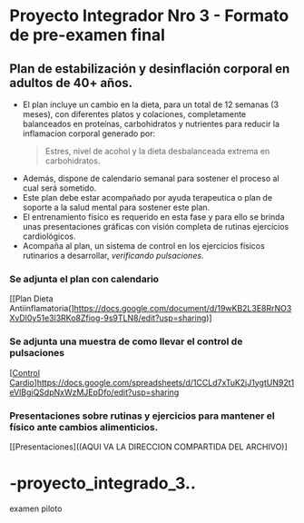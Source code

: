 # Proyecto Integrador Nro 3 - Formato de pre-examen final

## Plan de estabilización y desinflación corporal en adultos de 40+ años.

* El plan incluye un cambio en la dieta, para un total de 12 semanas (3 meses), con diferentes platos y colaciones, completamente balanceados en proteínas, carbohidratos y nutrientes para reducir la inflamacion corporal generado por:
  > Estres, nivel de acohol y la dieta desbalanceada extrema en carbohidratos.
* Además, dispone de calendario semanal para sostener el proceso al cual será sometido.
* Este plan debe estar acompañado por ayuda terapeutica o plan de soporte a la salud mental para sostener este plan.
* El entrenamiento físico es requerido en esta fase y para ello se brinda unas presentaciones gráficas con visión completa de rutinas ejercicios cardiológicos.
* Acompaña al plan, un sistema de control en los ejercicios físicos rutinarios a desarrollar, _verificando pulsaciones_.

### Se adjunta el plan  con calendario
[[Plan Dieta Antiinflamatoria(]https://docs.google.com/document/d/19wKB2L3E8RrNO3XvDl0y51e3l3RKo8Zfiog-9s9TLN8/edit?usp=sharing)]

### Se adjunta una muestra de como llevar el control de pulsaciones
[[Control Cardio]()]https://docs.google.com/spreadsheets/d/1CCLd7xTuK2jJ1ygtUN92t1eVlBgiQSdpNxWzMJEpDfo/edit?usp=sharing

### Presentaciones sobre rutinas y ejercicios para mantener el físico ante cambios alimenticios.
[[Presentaciones]((AQUI VA LA DIRECCION COMPARTIDA DEL ARCHIVO)]
# -proyecto_integrado_3..
examen piloto
